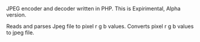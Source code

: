 JPEG encoder and decoder written in PHP. This is Expirimental, Alpha version. 

Reads and parses Jpeg file to pixel r g b values. Converts pixel r g b values to jpeg file.